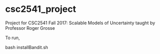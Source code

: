 # csc2541_project

Project for CSC2541 Fall 2017: Scalable Models of Uncertainty taught by Professor Roger Grosse

To run, 

bash installBandit.sh
